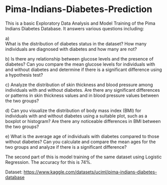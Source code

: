 # Pima-Indians-Diabetes-Prediction
This is a basic Exploratory Data Analysis and Model Training of the Pima Indians Diabetes Database. It answers various questions including:




a) <br />What is the distribution of diabetes status in the dataset? How many individuals are diagnosed with diabetes and how many are not?


b) Is there any relationship between glucose levels and the presence of diabetes? Can you compare the mean glucose levels for individuals with and without diabetes and determine if there is a significant difference using a hypothesis test?



c)  Analyze the distribution of skin thickness and blood pressure among individuals with and without diabetes. Are there any significant differences or patterns in skin thickness values and in blood pressure values between the two groups?


d) Can you visualize the distribution of body mass index (BMI) for individuals with and without diabetes using a suitable plot, such as a boxplot or histogram? Are there any noticeable differences in BMI between the two groups?


e) What is the average age of individuals with diabetes compared to those without diabetes? Can you calculate and compare the mean ages for the two groups and analyze if there is a significant difference?

The second part of this is model training of the same dataset using Logistic Regression. The accuracy for this is 74%.

Dataset: https://www.kaggle.com/datasets/uciml/pima-indians-diabetes-database
